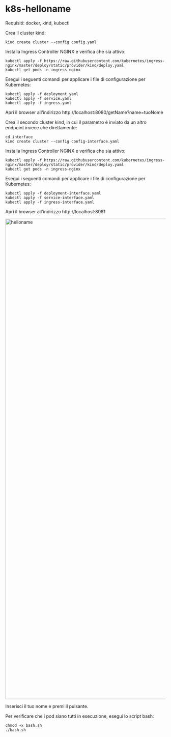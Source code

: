 # k8s-helloname

Requisiti: docker, kind, kubectl

Crea il cluster kind:
```
kind create cluster --config config.yaml
```

Installa Ingress Controller NGINX e verifica che sia attivo:
```
kubectl apply -f https://raw.githubusercontent.com/kubernetes/ingress-nginx/master/deploy/static/provider/kind/deploy.yaml
kubectl get pods -n ingress-nginx
```

Esegui i seguenti comandi per applicare i file di configurazione per Kubernetes:
```
kubectl apply -f deployment.yaml
kubectl apply -f service.yaml
kubectl apply -f ingress.yaml
```

Apri il browser all'indirizzo http://localhost:8080/getName?name=tuoNome

Crea il secondo cluster kind, in cui il parametro è inviato da un altro endpoint invece che direttamente:

```
cd interface
kind create cluster --config config-interface.yaml
```

Installa Ingress Controller NGINX e verifica che sia attivo:
```
kubectl apply -f https://raw.githubusercontent.com/kubernetes/ingress-nginx/master/deploy/static/provider/kind/deploy.yaml
kubectl get pods -n ingress-nginx
```

Esegui i seguenti comandi per applicare i file di configurazione per Kubernetes:
```
kubectl apply -f deployment-interface.yaml
kubectl apply -f service-interface.yaml
kubectl apply -f ingress-interface.yaml
```

Apri il browser all'indirizzo http://localhost:8081


<img width="1510" alt="helloname" src="https://github.com/sarahdipiero/k8s-helloname/assets/82499117/24d87e0a-28c4-459b-9e0e-ba393ce3090c">


Inserisci il tuo nome e premi il pulsante.

Per verificare che i pod siano tutti in esecuzione, esegui lo script bash:
```
chmod +x bash.sh
./bash.sh
```

